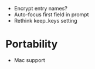 * Encrypt entry names?
* Auto-focus first field in prompt
* Rethink keep_keys setting

Portability
===========
* Mac support

